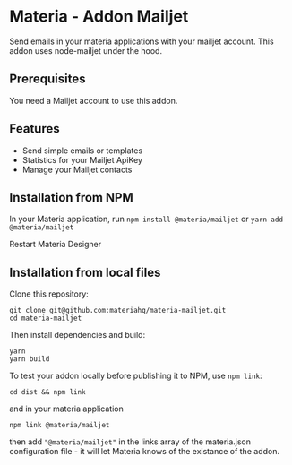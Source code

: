 # Materia - Addon Mailjet

Send emails in your materia applications with your mailjet account. This addon uses node-mailjet under the hood.

## Prerequisites

You need a Mailjet account to use this addon.

## Features

- Send simple emails or templates
- Statistics for your Mailjet ApiKey
- Manage your Mailjet contacts

## Installation from NPM

In your Materia application, run `npm install @materia/mailjet` or `yarn add @materia/mailjet`

Restart Materia Designer

## Installation from local files

Clone this repository:

```
git clone git@github.com:materiahq/materia-mailjet.git
cd materia-mailjet
```

Then install dependencies and build:

```
yarn
yarn build
```

To test your addon locally before publishing it to NPM, use `npm link`:

```
cd dist && npm link
```

and in your materia application

```
npm link @materia/mailjet
```

then add `"@materia/mailjet"` in the links array of the materia.json configuration file - it will let Materia knows of the existance of the addon.
